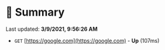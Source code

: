 # 📖 Summary
Last updated: **3/9/2021, 9:56:26 AM**

- `GET` [https://google.com](https://google.com) - **Up** (107ms)
